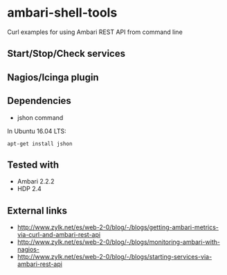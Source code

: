 # ambari-shell-tools
Curl examples for using Ambari REST API from command line

## Start/Stop/Check services

## Nagios/Icinga plugin

## Dependencies
- jshon command

In Ubuntu 16.04 LTS:
```
apt-get install jshon
```

## Tested with
- Ambari 2.2.2
- HDP 2.4

## External links

- http://www.zylk.net/es/web-2-0/blog/-/blogs/getting-ambari-metrics-via-curl-and-ambari-rest-api
- http://www.zylk.net/es/web-2-0/blog/-/blogs/monitoring-ambari-with-nagios-
- http://www.zylk.net/es/web-2-0/blog/-/blogs/starting-services-via-ambari-rest-api
